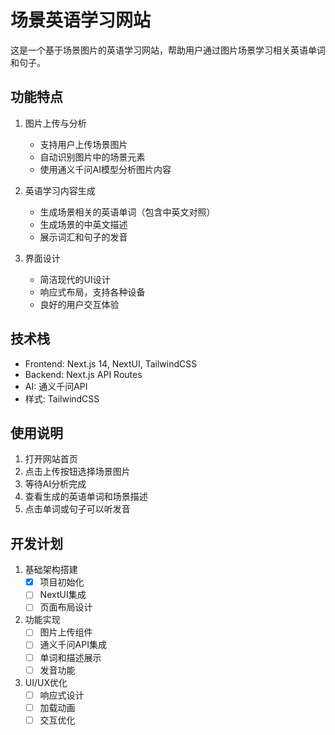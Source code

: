 # 场景英语学习网站

这是一个基于场景图片的英语学习网站，帮助用户通过图片场景学习相关英语单词和句子。

## 功能特点

1. 图片上传与分析
   - 支持用户上传场景图片
   - 自动识别图片中的场景元素
   - 使用通义千问AI模型分析图片内容

2. 英语学习内容生成
   - 生成场景相关的英语单词（包含中英文对照）
   - 生成场景的中英文描述
   - 展示词汇和句子的发音

3. 界面设计
   - 简洁现代的UI设计
   - 响应式布局，支持各种设备
   - 良好的用户交互体验

## 技术栈

- Frontend: Next.js 14, NextUI, TailwindCSS
- Backend: Next.js API Routes
- AI: 通义千问API
- 样式: TailwindCSS

## 使用说明

1. 打开网站首页
2. 点击上传按钮选择场景图片
3. 等待AI分析完成
4. 查看生成的英语单词和场景描述
5. 点击单词或句子可以听发音

## 开发计划

1. 基础架构搭建
   - [x] 项目初始化
   - [ ] NextUI集成
   - [ ] 页面布局设计

2. 功能实现
   - [ ] 图片上传组件
   - [ ] 通义千问API集成
   - [ ] 单词和描述展示
   - [ ] 发音功能

3. UI/UX优化
   - [ ] 响应式设计
   - [ ] 加载动画
   - [ ] 交互优化